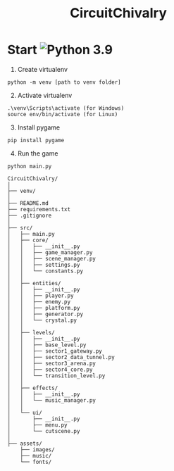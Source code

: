 <h1 style="font-size: 30px; text-align: center; margin: 15px; padding: 10px;">CircuitChivalry</h1> 

# Start  ![Python 3.9](https://img.shields.io/badge/python-3.9-blue.svg)

1. Create virtualenv
```
python -m venv [path to venv folder]
```

2. Activate virtualenv
``` 
.\venv\Scripts\activate (for Windows)
source env/bin/activate (for Linux)
```

3. Install pygame
``` 
pip install pygame
```

4. Run the game
```
python main.py
```

```
CircuitChivalry/
│
├── venv/
│
├── README.md
├── requirements.txt
├── .gitignore
│
├── src/
│   ├── main.py
│   ├── core/
│   │   ├── __init__.py
│   │   ├── game_manager.py
│   │   ├── scene_manager.py
│   │   ├── settings.py
│   │   └── constants.py
│   │
│   ├── entities/
│   │   ├── __init__.py
│   │   ├── player.py
│   │   ├── enemy.py
│   │   ├── platform.py
│   │   ├── generator.py
│   │   └── crystal.py
│   │
│   ├── levels/
│   │   ├── __init__.py
│   │   ├── base_level.py
│   │   ├── sector1_gateway.py
│   │   ├── sector2_data_tunnel.py
│   │   ├── sector3_arena.py
│   │   ├── sector4_core.py
│   │   └── transition_level.py
│   │
│   ├── effects/
│   │   ├── __init__.py
│   │   └── music_manager.py
│   │
│   └── ui/
│       ├── __init__.py
│       ├── menu.py
│       └── cutscene.py    
│
├── assets/
    ├── images/
    ├── music/
    └── fonts/
```
